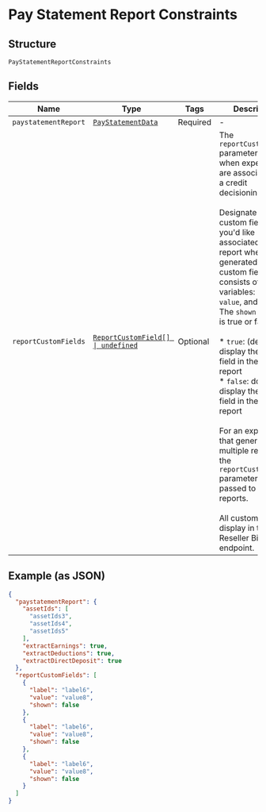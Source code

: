 
# Pay Statement Report Constraints

## Structure

`PayStatementReportConstraints`

## Fields

| Name | Type | Tags | Description |
|  --- | --- | --- | --- |
| `paystatementReport` | [`PayStatementData`](../../doc/models/pay-statement-data.md) | Required | - |
| `reportCustomFields` | [`ReportCustomField[] \| undefined`](../../doc/models/report-custom-field.md) | Optional | The `reportCustomFields` parameter is used when experiences are associated with a credit decisioning report.<br><br>Designate up to 5 custom fields that you'd like associated with the report when it's generated. Every custom field consists of three variables: `label`, `value`, and `shown`. The `shown` variable is true or false.<br><br>* `true`: (default) display the custom field in the PDF report<br>* `false`: don't display the custom field in the PDF report<br><br>For an experience that generates multiple reports, the `reportCustomFields` parameter gets passed to all reports.<br><br>All custom fields display in the Reseller Billing endpoint. |

## Example (as JSON)

```json
{
  "paystatementReport": {
    "assetIds": [
      "assetIds3",
      "assetIds4",
      "assetIds5"
    ],
    "extractEarnings": true,
    "extractDeductions": true,
    "extractDirectDeposit": true
  },
  "reportCustomFields": [
    {
      "label": "label6",
      "value": "value8",
      "shown": false
    },
    {
      "label": "label6",
      "value": "value8",
      "shown": false
    },
    {
      "label": "label6",
      "value": "value8",
      "shown": false
    }
  ]
}
```

